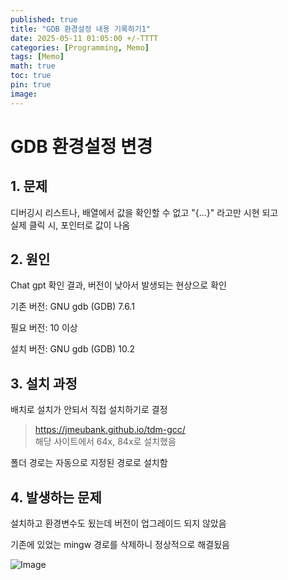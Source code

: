 ```yaml
---
published: true
title: "GDB 환경설정 내용 기록하기1"
date: 2025-05-11 01:05:00 +/-TTTT
categories: [Programming, Memo]
tags: [Memo]
math: true
toc: true
pin: true
image:
---
```


# GDB 환경설정 변경

## 1. 문제
디버깅시 리스트나, 배열에서 값을 확인할 수 없고 "{...}" 라고만 시현 되고  
실제 클릭 시, 포인터로 값이 나옴

## 2. 원인
Chat gpt 확인 결과, 버전이 낮아서 발생되는 현상으로 확인  

기존 버전: GNU gdb (GDB) 7.6.1  

필요 버전: 10 이상  

설치 버전: GNU gdb (GDB) 10.2

## 3. 설치 과정
배치로 설치가 안되서 직접 설치하기로 결정  

> https://jmeubank.github.io/tdm-gcc/  
해당 사이트에서 64x, 84x로 설치했음

폴더 경로는 자동으로 지정된 경로로 설치함

## 4. 발생하는 문제
설치하고 환경변수도 됬는데 버전이 업그레이드 되지 않았음

기존에 있었는 mingw 경로를 삭제하니 정상적으로 해결됬음

![Image](https://github.com/user-attachments/assets/b8287c76-cf1a-467f-a33d-dd232c6e789a)
